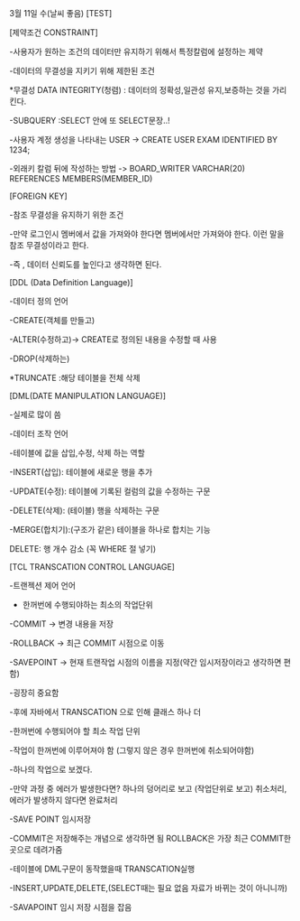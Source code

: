  3월 11일 수(날씨 좋음)
[TEST]

[제약조건 CONSTRAINT]

-사용자가 원하는 조건의 데이터만 유지하기 위해서 특정칼럼에 설정하는 제약

-데이터의 무결성을 지키기 위해 제한된 조건 

*무결성 DATA INTEGRITY(청렴) : 데이터의 정확성,일관성 유지,보증하는 것을 가리킨다.

-SUBQUERY :SELECT 안에 또 SELECT문장..!

-사용자 계정 생성을 나타내는 USER -> CREATE USER EXAM IDENTIFIED BY 1234;

-외래키 칼럼 뒤에 작성하는 방법 -> BOARD_WRITER VARCHAR(20) REFERENCES MEMBERS(MEMBER_ID)

[FOREIGN KEY]

-참조 무결성을 유지하기 위한 조건 

-만약 로그인시 멤버에서 값을 가져와야 한다면 멤버에서만 가져와야 한다. 이런 말을 참조 무결성이라고 한다.

-즉 , 데이터 신뢰도를 높인다고 생각하면 된다.

[DDL (Data Definition Language)]

-데이터 정의 언어 

-CREATE(객체를 만들고)

-ALTER(수정하고)-> CREATE로 정의된 내용을 수정할 때 사용

-DROP(삭제하는)

*TRUNCATE :해당 테이블을 전체 삭제

[DML(DATE MANIPULATION LANGUAGE)]

-실제로 많이 씀 

-데이터 조작 언어

-테이블에 값을 삽입,수정, 삭제 하는 역할

-INSERT(삽입): 테이블에 새로운 행을 추가

-UPDATE(수정): 테이블에 기록된 컬럼의 값을 수정하는 구문

-DELETE(삭제): (테이블) 행을 삭제하는 구문

-MERGE(합치기):(구조가 같은) 테이블을 하나로 합치는 기능

DELETE: 행 개수 감소 (꼭 WHERE 절 넣기)

[TCL TRANSCATION CONTROL LANGUAGE]

-트랜젝션 제어 언어

- 한꺼번에 수행되야하는 최소의 작업단위

-COMMIT -> 변경 내용을 저장

-ROLLBACK -> 최근 COMMIT 시점으로 이동

-SAVEPOINT -> 현재 트랜작업 시점의 이름을 지정(약간 임시저장이라고 생각하면 편함)

-굉장히 중요함

-후에 자바에서 TRANSCATION 으로 인해 클래스 하나 더 

-한꺼번에 수행되어야 할 최소 작업 단위

-작업이 한꺼번에 이루어져야 함 (그렇지 않은 경우 한꺼번에 취소되어야함)

-하나의 작업으로 보겠다.

-만약 과정 중 에러가 발생한다면? 하나의 덩어리로 보고 (작업단위로 보고) 취소처리,에러가 발생하지 않다면 완료처리

-SAVE POINT 임시저장 

-COMMIT은 저장해주는 개념으로 생각하면 됨 ROLLBACK은 가장 최근 COMMIT한 곳으로 데려가줌

-테이블에 DML구문이 동작했을때 TRANSCATION실행

-INSERT,UPDATE,DELETE,(SELECT때는 필요 없음 자료가 바뀌는 것이 아니니까)

-SAVAPOINT 임시 저장 시점을 잡음
